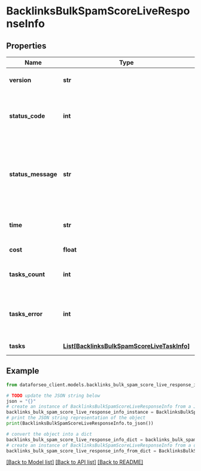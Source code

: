 # BacklinksBulkSpamScoreLiveResponseInfo


## Properties

Name | Type | Description | Notes
------------ | ------------- | ------------- | -------------
**version** | **str** | the current version of the API | [optional] 
**status_code** | **int** | general status code you can find the full list of the response codes here | [optional] 
**status_message** | **str** | general informational message you can find the full list of general informational messages here | [optional] 
**time** | **str** | total execution time, seconds | [optional] 
**cost** | **float** | total tasks cost, USD | [optional] 
**tasks_count** | **int** | the number of tasks in the tasks array | [optional] 
**tasks_error** | **int** | the number of tasks in the tasks array returned with an error | [optional] 
**tasks** | [**List[BacklinksBulkSpamScoreLiveTaskInfo]**](BacklinksBulkSpamScoreLiveTaskInfo.md) | array of tasks | [optional] 

## Example

```python
from dataforseo_client.models.backlinks_bulk_spam_score_live_response_info import BacklinksBulkSpamScoreLiveResponseInfo

# TODO update the JSON string below
json = "{}"
# create an instance of BacklinksBulkSpamScoreLiveResponseInfo from a JSON string
backlinks_bulk_spam_score_live_response_info_instance = BacklinksBulkSpamScoreLiveResponseInfo.from_json(json)
# print the JSON string representation of the object
print(BacklinksBulkSpamScoreLiveResponseInfo.to_json())

# convert the object into a dict
backlinks_bulk_spam_score_live_response_info_dict = backlinks_bulk_spam_score_live_response_info_instance.to_dict()
# create an instance of BacklinksBulkSpamScoreLiveResponseInfo from a dict
backlinks_bulk_spam_score_live_response_info_from_dict = BacklinksBulkSpamScoreLiveResponseInfo.from_dict(backlinks_bulk_spam_score_live_response_info_dict)
```
[[Back to Model list]](../README.md#documentation-for-models) [[Back to API list]](../README.md#documentation-for-api-endpoints) [[Back to README]](../README.md)


